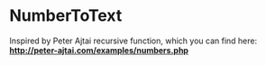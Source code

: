 NumberToText
============

Inspired by Peter Ajtai recursive function, which you can find here: **http://peter-ajtai.com/examples/numbers.php**
